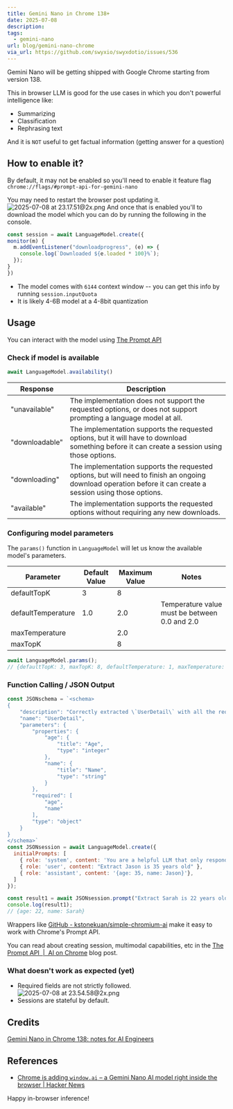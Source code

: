 ```yaml
---
title: Gemini Nano in Chrome 138+
date: 2025-07-08
description: 
tags:
  - gemini-nano
url: blog/gemini-nano-chrome
via_url: https://github.com/swyxio/swyxdotio/issues/536
---
```

Gemini Nano will be getting shipped with Google Chrome starting from version 138.

This in browser LLM is good for the use cases in which you don't powerful intelligence like:
- Summarizing
- Classification
- Rephrasing text

And it is `NOT` useful to get factual information (getting answer for a question)

## How to enable it?
By default, it may not be enabled so you'll need to enable it feature flag `chrome://flags/#prompt-api-for-gemini-nano`

You may need to restart the browser post updating it.
![2025-07-08 at 23.17.51@2x.png](https://images.nesin.io/f_auto,q_auto/qblog/AIEngineerGuide/images/2025-07/2025-07-08-at-23.17.51-at-2x.png)
And once that is enabled you'll to download the model which you can do by running the following in the console.

```js
const session = await LanguageModel.create({
monitor(m) {
  m.addEventListener("downloadprogress", (e) => {
    console.log(`Downloaded ${e.loaded * 100}%`);
  });
}
})
```

- The model comes with `6144` context window -- you can get this info by running `session.inputQuota` 
- It is likely 4-6B model at a 4-8bit quantization

## Usage
You can interact with the model using [The Prompt API](https://developer.chrome.com/docs/ai/prompt-api) 

### Check if model is available
```js
await LanguageModel.availability()
```

| Response       | Description                                                                                                                                                  |
| -------------- | ------------------------------------------------------------------------------------------------------------------------------------------------------------ |
| "unavailable"  | The implementation does not support the requested options, or does not support prompting a language model at all.                                            |
| "downloadable" | The implementation supports the requested options, but it will have to download something before it can create a session using those options.                |
| "downloading"  | The implementation supports the requested options, but will need to finish an ongoing download operation before it can create a session using those options. |
| "available"    | The implementation supports the requested options without requiring any new downloads.                                                                       |
### Configuring model parameters
The `params()` function in `LanguageModel` will let us know the available model's parameters.

| Parameter | Default Value | Maximum Value | Notes |
| --- | --- | --- | --- |
| defaultTopK | 3 | 8 |  |
| defaultTemperature | 1.0 | 2.0 | Temperature value must be between 0.0 and 2.0 |
| maxTemperature |  | 2.0 |  |
| maxTopK |  | 8 |  |
```js
await LanguageModel.params();
// {defaultTopK: 3, maxTopK: 8, defaultTemperature: 1, maxTemperature: 2}
```

### Function Calling / JSON Output
```js
const JSONschema = `<schema>
{
    "description": "Correctly extracted \`UserDetail\` with all the required parameters with correct types",
    "name": "UserDetail",
    "parameters": {
        "properties": {
            "age": {
                "title": "Age",
                "type": "integer"
            },
            "name": {
                "title": "Name",
                "type": "string"
            }
        },
        "required": [
            "age",
            "name"
        ],
        "type": "object"
    }
}
</schema>`
const JSONsession = await LanguageModel.create({
  initialPrompts: [
    { role: 'system', content: 'You are a helpful LLM that only responds in valid JSON fitting a schema: ' + JSONschema },
    { role: 'user', content: "Extract Jason is 35 years old" },
    { role: 'assistant', content: '{age: 35, name: Jason}'},
  ]
});

const result1 = await JSONsession.prompt("Extract Sarah is 22 years old");
console.log(result1);
// {age: 22, name: Sarah}
```

Wrappers like [GitHub - kstonekuan/simple-chromium-ai](https://github.com/kstonekuan/simple-chromium-ai) make it easy to work with Chrome's Prompt API.

You can read about creating session, multimodal capabilities, etc in the [The Prompt API  |  AI on Chrome](https://developer.chrome.com/docs/ai/prompt-api) blog post.
###  What doesn't work as expected (yet)
- Required fields are not strictly followed.
![2025-07-08 at 23.54.58@2x.png](https://images.nesin.io/f_auto,q_auto/qblog/AIEngineerGuide/images/2025-07/2025-07-08-at-23.54.58-at-2x.png)
- Sessions are stateful by default.
## Credits
[Gemini Nano in Chrome 138: notes for AI Engineers](https://github.com/swyxio/swyxdotio/issues/536)
## References
- [Chrome is adding `window.ai` – a Gemini Nano AI model right inside the browser | Hacker News](https://news.ycombinator.com/item?id=40834600)

Happy in-browser inference!

